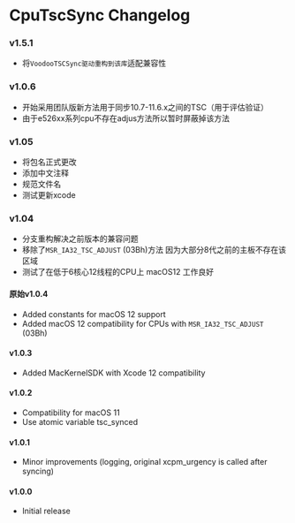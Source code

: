 CpuTscSync Changelog
===================
### v1.5.1
- 将`VoodooTSCSync驱动重构到该库`适配兼容性

### v1.0.6
- 开始采用团队版新方法用于同步10.7-11.6.x之间的TSC（用于评估验证）
- 由于e526xx系列cpu不存在adjus方法所以暂时屏蔽掉该方法

### v1.05
- 将包名正式更改
- 添加中文注释
- 规范文件名
- 测试更新xcode
### v1.04
- 分支重构解决之前版本的兼容问题
- 移除了`MSR_IA32_TSC_ADJUST` (03Bh)方法 因为大部分8代之前的主板不存在该区域
- 测试了在低于6核心12线程的CPU上 macOS12 工作良好


#### 原始v1.0.4
- Added constants for macOS 12 support
- Added macOS 12 compatibility for CPUs with `MSR_IA32_TSC_ADJUST` (03Bh)

#### v1.0.3
- Added MacKernelSDK with Xcode 12 compatibility

#### v1.0.2
- Compatibility for macOS 11
- Use atomic variable tsc_synced 

#### v1.0.1
- Minor improvements (logging, original xcpm_urgency is called after syncing)

#### v1.0.0
- Initial release
